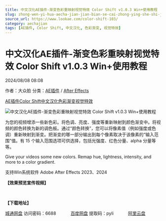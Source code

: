 ```yaml
---
title: 中文汉化AE插件-渐变色彩重映射视觉特效 Color Shift v1.0.3 Win+使用教程
slug: zhong-wen-yi-hua-aecha-jian-jian-bian-se-cai-zhong-ying-she-shi-jue-te-xiao-color-shift-v1-0-3-win-shi-yong-jiao-cheng
source_url: https://www.lookae.com/color-shift-103/
category: aechajian
tags: [AE插件, Color Shift, 中文汉化, 色彩渐变, 视觉特效]
---
```

# 中文汉化AE插件-渐变色彩重映射视觉特效 Color Shift v1.0.3 Win+使用教程

2024/08/08 08:08

作者：大众脸
分类：[AE插件](https://www.lookae.com/after-effects/aechajian/) / [After Effects](https://www.lookae.com/after-effects/)

[AE插件](https://www.lookae.com/tag/ae%e6%8f%92%e4%bb%b6/)[Color Shift](https://www.lookae.com/tag/color-shift/)[中文汉化](https://www.lookae.com/tag/%e4%b8%ad%e6%96%87%e6%b1%89%e5%8c%96/)[色彩渐变](https://www.lookae.com/tag/%e8%89%b2%e5%bd%a9%e6%b8%90%e5%8f%98/)[视觉特效](https://www.lookae.com/tag/%e8%a7%86%e8%a7%89%e7%89%b9%e6%95%88/)

![中文汉化AE插件-渐变色彩重映射视觉特效 Color Shift v1.0.3 Win+使用教程](https://www.lookae.com/wp-content/uploads/2024/08/Color-Shift.jpg "中文汉化AE插件-渐变色彩重映射视觉特效 Color Shift v1.0.3 Win+使用教程-LookAE.com")

为您的视频增添一些新色彩。将色调、亮度、强度等重新映射到颜色渐变中。将视频的颜色转换为新的调色板。通过“颜色转换”，您可以将像素值（例如强度或色调）重新映射到渐变。把渐变的哪一部分输出到每个像素取决于该像素的“输入范围”值。有 15 个输入范围选项可供选择，包括光强度、红色分量、alpha 分量等等。

Give your videos some new colors. Remap hue, lightness, intensity, and more to a color gradient.

支持Win系统软件 Adobe After Effects 2023、2024

**【效果预览宣传视频】**

[﻿﻿﻿](https://cloud.video.taobao.com/play/u/null/p/1/e/6/t/1/475448720691.mp4)

**【下载地址】**

[城通网盘](https://url70.ctfile.com/f/2827370-1339959728-fdc636?p=4431) 访问密码：6688            [百度网盘](https://pan.baidu.com/s/1x2kUITHPYPXi8C2pu4Ki9g?pwd=pyli) 提取码：pyli            [阿里云盘](https://www.alipan.com/s/DQGcTe1Yf2i)
